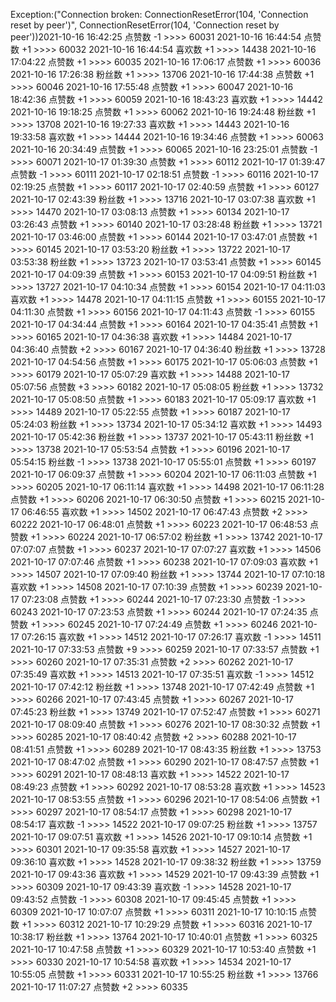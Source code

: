 Exception:("Connection broken: ConnectionResetError(104, 'Connection reset by peer')", ConnectionResetError(104, 'Connection reset by peer'))2021-10-16  16:42:25   点赞数 -1 >>>> 60031
2021-10-16  16:44:54   点赞数 +1 >>>> 60032
2021-10-16  16:44:54   喜欢数 +1 >>>> 14438
2021-10-16  17:04:22   点赞数 +1 >>>> 60035
2021-10-16  17:06:17   点赞数 +1 >>>> 60036
2021-10-16  17:26:38   粉丝数 +1 >>>> 13706
2021-10-16  17:44:38   点赞数 +1 >>>> 60046
2021-10-16  17:55:48   点赞数 +1 >>>> 60047
2021-10-16  18:42:36   点赞数 +1 >>>> 60059
2021-10-16  18:43:23   喜欢数 +1 >>>> 14442
2021-10-16  19:18:25   点赞数 +1 >>>> 60062
2021-10-16  19:24:48   粉丝数 +1 >>>> 13708
2021-10-16  19:27:33   喜欢数 +1 >>>> 14443
2021-10-16  19:33:58   喜欢数 +1 >>>> 14444
2021-10-16  19:34:46   点赞数 +1 >>>> 60063
2021-10-16  20:34:49   点赞数 +1 >>>> 60065
2021-10-16  23:25:01   点赞数 -1 >>>> 60071
2021-10-17  01:39:30   点赞数 +1 >>>> 60112
2021-10-17  01:39:47   点赞数 -1 >>>> 60111
2021-10-17  02:18:51   点赞数 -1 >>>> 60116
2021-10-17  02:19:25   点赞数 +1 >>>> 60117
2021-10-17  02:40:59   点赞数 +1 >>>> 60127
2021-10-17  02:43:39   粉丝数 +1 >>>> 13716
2021-10-17  03:07:38   喜欢数 +1 >>>> 14470
2021-10-17  03:08:13   点赞数 +1 >>>> 60134
2021-10-17  03:26:43   点赞数 +1 >>>> 60140
2021-10-17  03:28:48   粉丝数 +1 >>>> 13721
2021-10-17  03:46:00   点赞数 +1 >>>> 60144
2021-10-17  03:47:01   点赞数 +1 >>>> 60145
2021-10-17  03:53:20   粉丝数 +1 >>>> 13722
2021-10-17  03:53:38   粉丝数 +1 >>>> 13723
2021-10-17  03:53:41   点赞数 +1 >>>> 60145
2021-10-17  04:09:39   点赞数 +1 >>>> 60153
2021-10-17  04:09:51   粉丝数 +1 >>>> 13727
2021-10-17  04:10:34   点赞数 +1 >>>> 60154
2021-10-17  04:11:03   喜欢数 +1 >>>> 14478
2021-10-17  04:11:15   点赞数 +1 >>>> 60155
2021-10-17  04:11:30   点赞数 +1 >>>> 60156
2021-10-17  04:11:43   点赞数 -1 >>>> 60155
2021-10-17  04:34:44   点赞数 +1 >>>> 60164
2021-10-17  04:35:41   点赞数 +1 >>>> 60165
2021-10-17  04:36:38   喜欢数 +1 >>>> 14484
2021-10-17  04:36:40   点赞数 +2 >>>> 60167
2021-10-17  04:36:40   粉丝数 +1 >>>> 13728
2021-10-17  04:54:56   点赞数 +1 >>>> 60175
2021-10-17  05:06:03   点赞数 +1 >>>> 60179
2021-10-17  05:07:29   喜欢数 +1 >>>> 14488
2021-10-17  05:07:56   点赞数 +3 >>>> 60182
2021-10-17  05:08:05   粉丝数 +1 >>>> 13732
2021-10-17  05:08:50   点赞数 +1 >>>> 60183
2021-10-17  05:09:17   喜欢数 +1 >>>> 14489
2021-10-17  05:22:55   点赞数 +1 >>>> 60187
2021-10-17  05:24:03   粉丝数 +1 >>>> 13734
2021-10-17  05:34:12   喜欢数 +1 >>>> 14493
2021-10-17  05:42:36   粉丝数 +1 >>>> 13737
2021-10-17  05:43:11   粉丝数 +1 >>>> 13738
2021-10-17  05:53:54   点赞数 +1 >>>> 60196
2021-10-17  05:54:15   粉丝数 -1 >>>> 13738
2021-10-17  05:55:01   点赞数 +1 >>>> 60197
2021-10-17  06:09:37   点赞数 +1 >>>> 60204
2021-10-17  06:11:03   点赞数 +1 >>>> 60205
2021-10-17  06:11:14   喜欢数 +1 >>>> 14498
2021-10-17  06:11:28   点赞数 +1 >>>> 60206
2021-10-17  06:30:50   点赞数 +1 >>>> 60215
2021-10-17  06:46:55   喜欢数 +1 >>>> 14502
2021-10-17  06:47:43   点赞数 +2 >>>> 60222
2021-10-17  06:48:01   点赞数 +1 >>>> 60223
2021-10-17  06:48:53   点赞数 +1 >>>> 60224
2021-10-17  06:57:02   粉丝数 +1 >>>> 13742
2021-10-17  07:07:07   点赞数 +1 >>>> 60237
2021-10-17  07:07:27   喜欢数 +1 >>>> 14506
2021-10-17  07:07:46   点赞数 +1 >>>> 60238
2021-10-17  07:09:03   喜欢数 +1 >>>> 14507
2021-10-17  07:09:40   粉丝数 +1 >>>> 13744
2021-10-17  07:10:18   喜欢数 +1 >>>> 14508
2021-10-17  07:10:39   点赞数 +1 >>>> 60239
2021-10-17  07:23:08   点赞数 +1 >>>> 60244
2021-10-17  07:23:30   点赞数 -1 >>>> 60243
2021-10-17  07:23:53   点赞数 +1 >>>> 60244
2021-10-17  07:24:35   点赞数 +1 >>>> 60245
2021-10-17  07:24:49   点赞数 +1 >>>> 60246
2021-10-17  07:26:15   喜欢数 +1 >>>> 14512
2021-10-17  07:26:17   喜欢数 -1 >>>> 14511
2021-10-17  07:33:53   点赞数 +9 >>>> 60259
2021-10-17  07:33:57   点赞数 +1 >>>> 60260
2021-10-17  07:35:31   点赞数 +2 >>>> 60262
2021-10-17  07:35:49   喜欢数 +1 >>>> 14513
2021-10-17  07:35:51   喜欢数 -1 >>>> 14512
2021-10-17  07:42:12   粉丝数 +1 >>>> 13748
2021-10-17  07:42:49   点赞数 +1 >>>> 60266
2021-10-17  07:43:45   点赞数 +1 >>>> 60267
2021-10-17  07:45:23   粉丝数 +1 >>>> 13749
2021-10-17  07:52:47   点赞数 +1 >>>> 60271
2021-10-17  08:09:40   点赞数 +1 >>>> 60276
2021-10-17  08:30:32   点赞数 +1 >>>> 60285
2021-10-17  08:40:42   点赞数 +2 >>>> 60288
2021-10-17  08:41:51   点赞数 +1 >>>> 60289
2021-10-17  08:43:35   粉丝数 +1 >>>> 13753
2021-10-17  08:47:02   点赞数 +1 >>>> 60290
2021-10-17  08:47:57   点赞数 +1 >>>> 60291
2021-10-17  08:48:13   喜欢数 +1 >>>> 14522
2021-10-17  08:49:23   点赞数 +1 >>>> 60292
2021-10-17  08:53:28   喜欢数 +1 >>>> 14523
2021-10-17  08:53:55   点赞数 +1 >>>> 60296
2021-10-17  08:54:06   点赞数 +1 >>>> 60297
2021-10-17  08:54:17   点赞数 +1 >>>> 60298
2021-10-17  08:54:17   喜欢数 -1 >>>> 14522
2021-10-17  09:07:25   粉丝数 +1 >>>> 13757
2021-10-17  09:07:51   喜欢数 +1 >>>> 14526
2021-10-17  09:10:14   点赞数 +1 >>>> 60301
2021-10-17  09:35:58   喜欢数 +1 >>>> 14527
2021-10-17  09:36:10   喜欢数 +1 >>>> 14528
2021-10-17  09:38:32   粉丝数 +1 >>>> 13759
2021-10-17  09:43:36   喜欢数 +1 >>>> 14529
2021-10-17  09:43:39   点赞数 +1 >>>> 60309
2021-10-17  09:43:39   喜欢数 -1 >>>> 14528
2021-10-17  09:43:52   点赞数 -1 >>>> 60308
2021-10-17  09:45:45   点赞数 +1 >>>> 60309
2021-10-17  10:07:07   点赞数 +1 >>>> 60311
2021-10-17  10:10:15   点赞数 +1 >>>> 60312
2021-10-17  10:29:29   点赞数 +1 >>>> 60316
2021-10-17  10:38:17   粉丝数 +1 >>>> 13764
2021-10-17  10:40:01   点赞数 +1 >>>> 60325
2021-10-17  10:47:58   点赞数 +1 >>>> 60329
2021-10-17  10:53:40   点赞数 +1 >>>> 60330
2021-10-17  10:54:58   喜欢数 +1 >>>> 14534
2021-10-17  10:55:05   点赞数 +1 >>>> 60331
2021-10-17  10:55:25   粉丝数 +1 >>>> 13766
2021-10-17  11:07:27   点赞数 +2 >>>> 60335
